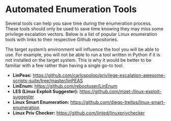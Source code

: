# Automated Enumeration Tools
Several tools can help you save time during the enumeration process. These tools should only be used to save time knowing they may miss some privilege escalation vectors. Below is a list of popular Linux enumeration tools with links to their respective Github repositories.

The target system’s environment will influence the tool you will be able to use. For example, you will not be able to run a tool written in Python if it is not installed on the target system. This is why it would be better to be familiar with a few rather than having a single go-to tool.

  - **LinPeas:** https://github.com/carlospolop/privilege-escalation-awesome-scripts-suite/tree/master/linPEAS
  - **LinEnum:** https://github.com/rebootuser/LinEnum
  - **LES (Linux Exploit Suggester):** https://github.com/mzet-/linux-exploit-suggester
  - **Linux Smart Enumeration:** https://github.com/diego-treitos/linux-smart-enumeration
  - **Linux Priv Checker:** https://github.com/linted/linuxprivchecker 

